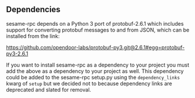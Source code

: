 ## Dependencies

sesame-rpc depends on a Python 3 port of protobuf-2.6.1 which includes support for
converting protobuf messages to and from JSON, which can be installed from the link:

https://github.com/opendoor-labs/protobuf-py3.git@2.6.1#egg=protobuf-py3-2.6.1

If you want to install sesame-rpc as a dependency to your project you must add
the above as a dependency to your project as well. This dependency could be
added to the sesame-rpc setup.py using the `dependency_links` kwarg of `setup` but
we decided not to because dependency links are deprecated and slated for
removal.